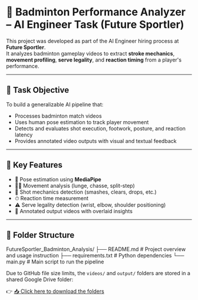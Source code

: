 # 🏸 Badminton Performance Analyzer – AI Engineer Task (Future Sportler)

This project was developed as part of the AI Engineer hiring process at **Future Sportler**.  
It analyzes badminton gameplay videos to extract **stroke mechanics**, **movement profiling**, **serve legality**, and **reaction timing** from a player's performance.

---

## 📌 Task Objective

To build a generalizable AI pipeline that:
- Processes badminton match videos
- Uses human pose estimation to track player movement
- Detects and evaluates shot execution, footwork, posture, and reaction latency
- Provides annotated video outputs with visual and textual feedback

---

## 🧠 Key Features

- 🎯 Pose estimation using **MediaPipe**
- 🏃‍♂️ Movement analysis (lunge, chasse, split-step)
- 🏸 Shot mechanics detection (smashes, clears, drops, etc.)
- ⏱ Reaction time measurement
- ⚠️ Serve legality detection (wrist, elbow, shoulder positioning)
- 🎥 Annotated output videos with overlaid insights

---

## 📁 Folder Structure

FutureSportler_Badminton_Analysis/
├── README.md # Project overview and usage instruction
├── requirements.txt # Python dependencies
└── main.py # Main script to run the pipeline


Due to GitHub file size limits, the `videos/` and `output/` folders are stored in a shared Google Drive folder:

👉 [📥 Click here to download the folders](https://drive.google.com/drive/folders/1XsqGyEMekpagDMTCdT8msZfaSuJVAmF9?usp=sharing)

